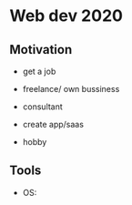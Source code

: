# Web dev 2020

## Motivation

- get a job

- freelance/ own bussiness

- consultant

- create app/saas

- hobby

## Tools

- OS: 
